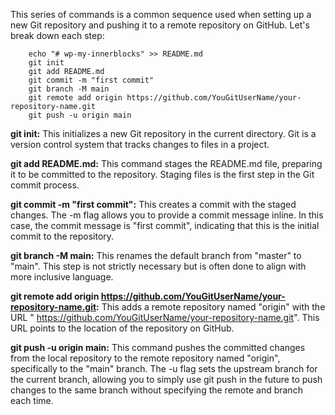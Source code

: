 
This series of commands is a common sequence used when setting up a new Git repository and pushing it to a remote repository on GitHub. Let's break down each step:

```shell
    echo "# wp-my-innerblocks" >> README.md
    git init
    git add README.md
    git commit -m "first commit"
    git branch -M main
    git remote add origin https://github.com/YouGitUserName/your-repository-name.git
    git push -u origin main
```


**git init:** This initializes a new Git repository in the current directory. Git is a version control system that tracks changes to files in a project.

**git add README.md:** This command stages the README.md file, preparing it to be committed to the repository. Staging files is the first step in the Git commit process.

**git commit -m "first commit":** This creates a commit with the staged changes. The -m flag allows you to provide a commit message inline. In this case, the commit message is "first commit", indicating that this is the initial commit to the repository.

**git branch -M main:** This renames the default branch from "master" to "main". This step is not strictly necessary but is often done to align with more inclusive language.

**git remote add origin  https://github.com/YouGitUserName/your-repository-name.git:** This adds a remote repository named "origin" with the URL " https://github.com/YouGitUserName/your-repository-name.git". This URL points to the location of the repository on GitHub.

**git push -u origin main:** This command pushes the committed changes from the local repository to the remote repository named "origin", specifically to the "main" branch. The -u flag sets the upstream branch for the current branch, allowing you to simply use git push in the future to push changes to the same branch without specifying the remote and branch each time.
